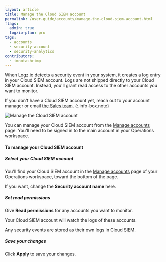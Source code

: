 ```yaml
---
layout: article
title: Manage the Cloud SIEM account
permalink: /user-guide/accounts/manage-the-cloud-siem-account.html
flags:
  admin: true
  logzio-plan: pro
tags:
  - accounts
  - security-account
  - security-analytics
contributors:
  - imnotashrimp
---
```


When Logz.io detects a security event in your system,
it creates a log entry in your Cloud SIEM account.
Logs are not shipped directly to your Cloud SIEM account.
Instead, you'll grant read access to the other accounts you want to monitor.

If you don't have a Cloud SIEM account yet,
reach out to your account manager
or email [the Sales team](mailto:sales@logz.io).
{:.info-box.note}

![Manage the Cloud SIEM account](https://dytvr9ot2sszz.cloudfront.net/logz-docs/accounts/manage-security-account.png)

You can manage your Cloud SIEM account
from the [Manage accounts](https://app.logz.io/#/dashboard/settings/manage-accounts) page.
You'll need to be signed in to the main account in your Operations workspace.

#### To manage your Cloud SIEM account

<div class="tasklist">

##### Select your Cloud SIEM account

You'll find your Cloud SIEM account
in the [Manage accounts](https://app.logz.io/#/dashboard/settings/manage-accounts) page
of your Operations workspace,
toward the bottom of the page.

If you want, change the **Security account name** here.

##### Set read permissions

Give **Read permissions** for any accounts you want to monitor.

Your Cloud SIEM account will watch the logs of these accounts.

Any security events are stored as their own logs in Cloud SIEM.

##### Save your changes

Click **Apply** to save your changes.

</div>
